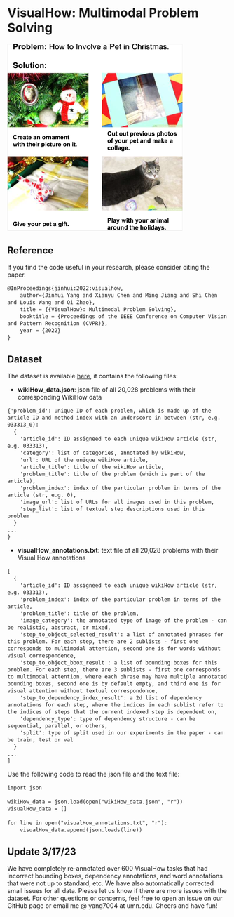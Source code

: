 # VisualHow: Multimodal Problem Solving

<p float="left">
  <img src="Fig1.png" width="400" />
</p>

Reference
------------------
If you find the code useful in your research, please consider citing the paper.
```text
@InProceedings{jinhui:2022:visualhow,
    author={Jinhui Yang and Xianyu Chen and Ming Jiang and Shi Chen and Louis Wang and Qi Zhao},
    title = {{VisualHow}: Multimodal Problem Solving},
    booktitle = {Proceedings of the IEEE Conference on Computer Vision and Pattern Recognition (CVPR)},
    year = {2022}
}
```

## Dataset
The dataset is available [here](https://drive.google.com/drive/folders/13Tm4y0ZBLqN_i1EGXDdyu7pVG2Uaq7O5?usp=sharing), it contains the following files:
	
* **wikiHow_data.json**: json file of all 20,028 problems with their corresponding WikiHow data

```
{'problem_id': unique ID of each problem, which is made up of the article ID and method index with an underscore in between (str, e.g. 033313_0):
  {
    'article_id': ID assigneed to each unique wikiHow article (str, e.g. 033313),
    'category': list of categories, annotated by wikiHow,
    'url': URL of the unique wikiHow article,
    'article_title': title of the wikiHow article,
    'problem_title': title of the problem (which is part of the article),
    'problem_index': index of the particular problem in terms of the article (str, e.g. 0),
    'image_url': list of URLs for all images used in this problem,
    'step_list': list of textual step descriptions used in this problem
  }
...
}
```

* **visualHow_annotations.txt**: text file of all 20,028 problems with their Visual How annotations

```
[
  {
    'article_id': ID assigneed to each unique wikiHow article (str, e.g. 033313),
    'problem_index': index of the particular problem in terms of the article,
    'problem_title': title of the problem,
    'image_category': the annotated type of image of the problem - can be realistic, abstract, or mixed,
    'step_to_object_selected_result': a list of annotated phrases for this problem. For each step, there are 2 sublists - first one corresponds to multimodal attention, second one is for words without visual correspondence,
    'step_to_object_bbox_result': a list of bounding boxes for this problem. For each step, there are 3 sublists - first one corresponds to multimodal attention, where each phrase may have multiple annotated bounding boxes, second one is by default empty, and third one is for visual attention without textual correspondonce,
    'step_to_dependency_index_result': a 2d list of dependency annotations for each step, where the indices in each sublist refer to the indices of steps that the current indexed step is dependent on,
    'dependency_type': type of dependency structure - can be sequential, parallel, or others,
    'split': type of split used in our experiments in the paper - can be train, test or val
  }
...
]
```
Use the following code to read the json file and the text file:

```pythom
import json

wikiHow_data = json.load(open("wikiHow_data.json", "r"))
visualHow_data = []

for line in open("visualHow_annotations.txt", "r"):
    visualHow_data.append(json.loads(line))
```
## Update 3/17/23
We have completely re-annotated over 600 VisualHow tasks that had incorrect bounding boxes, dependency annotations, and word annotations that were not up to standard, etc. We have also automatically corrected small issues for all data. Please let us know if there are more issues with the dataset. For other questions or concerns, feel free to open an issue on our GitHub page or email me @ yang7004 at umn.edu. Cheers and have fun!
